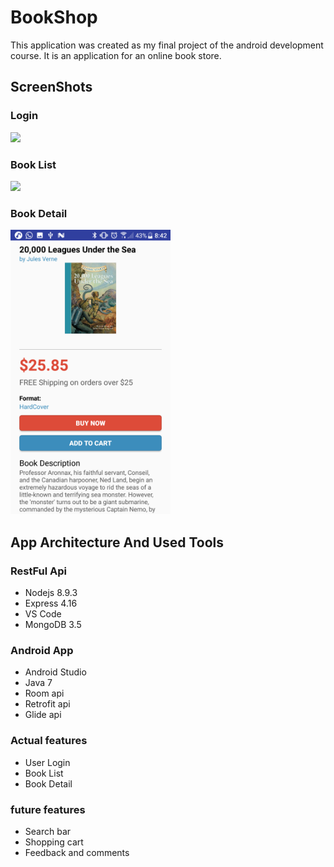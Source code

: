# BookShop
This application was created as my final project of the android development course.
It is an application for an online book store.

## ScreenShots
### Login
<img src="/sdelosantos/BookShop/blob/master/ScreenShot/Login.png" width="256px" height="auto"/>

### Book List
<img src="ScreenShot/List.png" width="256px" height="auto"/>

### Book Detail
<img src="ScreenShot/Detail.png" width="256px" height="auto"/>

## App Architecture And Used Tools
### RestFul Api
* Nodejs 8.9.3
* Express 4.16
* VS Code 
* MongoDB 3.5
### Android App 
* Android Studio
* Java 7
* Room api 
* Retrofit api
* Glide api

### Actual features
* User Login
* Book List
* Book Detail

### future features
* Search bar
* Shopping cart
* Feedback and comments

